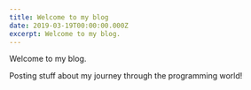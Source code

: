 ```yaml
---
title: Welcome to my blog
date: 2019-03-19T00:00:00.000Z
excerpt: Welcome to my blog.
---
```

Welcome to my blog.

Posting stuff about my journey through the programming world!

